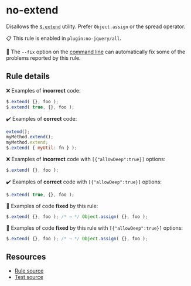 [//]: # (This file is generated by eslint-docgen. Do not edit it directly.)

# no-extend

Disallows the [`$.extend`](https://api.jquery.com/jQuery.extend/) utility. Prefer `Object.assign` or the spread operator.

📋 This rule is enabled in `plugin:no-jquery/all`.

🔧 The `--fix` option on the [command line](https://eslint.org/docs/user-guide/command-line-interface#fixing-problems) can automatically fix some of the problems reported by this rule.

## Rule details

❌ Examples of **incorrect** code:
```js
$.extend( {}, foo );
$.extend( true, {}, foo );
```

✔️ Examples of **correct** code:
```js
extend();
myMethod.extend();
myMethod.extend;
$.extend( { myUtil: fn } );
```

❌ Examples of **incorrect** code with `[{"allowDeep":true}]` options:
```js
$.extend( {}, foo );
```

✔️ Examples of **correct** code with `[{"allowDeep":true}]` options:
```js
$.extend( true, {}, foo );
```

🔧 Examples of code **fixed** by this rule:
```js
$.extend( {}, foo ); /* → */ Object.assign( {}, foo );
```

🔧 Examples of code **fixed** by this rule with `[{"allowDeep":true}]` options:
```js
$.extend( {}, foo ); /* → */ Object.assign( {}, foo );
```

## Resources

* [Rule source](/src/rules/no-extend.js)
* [Test source](/tests/rules/no-extend.js)
